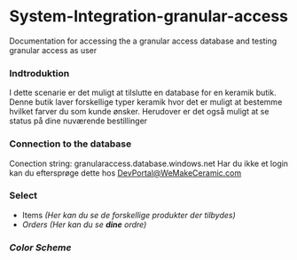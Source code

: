 # System-Integration-granular-access
Documentation for accessing the a granular access database and testing granular access as user 

### Indtroduktion
  I dette scenarie er det muligt at tilslutte en database for en keramik butik.
  Denne butik laver forskellige typer keramik hvor det er muligt at bestemme hvilket farver du som kunde ønsker.
  Herudover er det også muligt at se status på dine nuværende bestillinger 



### Connection to the database
  Conection string: granularaccess.database.windows.net
  Har du ikke et login kan du eftersprøge dette hos DevPortal@WeMakeCeramic.com

### Select
- Items <em> (Her kan du se de forskellige produkter der tilbydes) <em>
- Orders <em> (Her kan du se <em> **dine** ordre<em>) <em>
 




### Color Scheme
